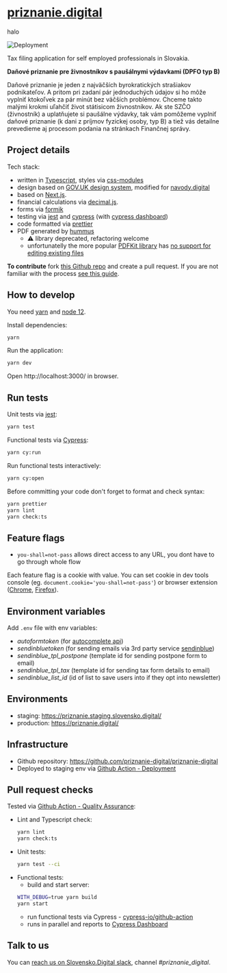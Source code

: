 # [priznanie.digital](https://priznanie.digital/)

halo

![Deployment](https://github.com/priznanie-digital/priznanie-digital/workflows/Deployment/badge.svg)

Tax filing application for self employed professionals in Slovakia.

**Daňové priznanie pre živnostníkov s paušálnymi výdavkami (DPFO typ B)**

Daňové priznanie je jeden z najväčších byrokratických strašiakov podnikateľov. A pritom pri zadaní pár jednoduchých
údajov si ho môže vyplniť ktokoľvek za pár minút bez väčších problémov. Chceme takto malými krokmi uľahčiť život
státisicom živnostníkov. Ak ste SZČO (živnostník) a uplatňujete si paušálne výdavky, tak vám pomôžeme vyplniť daňové
priznanie (k dani z príjmov fyzickej osoby, typ B) a tiež vás detailne prevedieme aj procesom podania na stránkach
Finančnej správy.

## Project details

Tech stack:

- written in [Typescript](https://www.typescriptlang.org/), styles via [css-modules](https://github.com/css-modules/css-modules)
- design based on [GOV.UK design system](https://design-system.service.gov.uk/), modified for [navody.digital](https://github.com/slovensko-digital/navody.digital)
- based on [Next.js](https://nextjs.org/).
- financial calculations via [decimal.js](https://mikemcl.github.io/decimal.js/).
- forms via [formik](https://formik.org/)
- testing via [jest](https://jestjs.io/) and [cypress](https://www.cypress.io/) (with [cypress dashboard](https://dashboard.cypress.io/projects/ivst8i))
- code formatted via [prettier](https://prettier.io/)
- PDF generated by [hummus](https://github.com/galkahana/HummusJS)
  - ⚠️ library deprecated, refactoring welcome
  - unfortunatelly the more popular [PDFKit library](https://github.com/foliojs/pdfkit) has [no support for editing existing files](https://github.com/foliojs/pdfkit/issues/712)

**To contribute** fork [this Github repo](https://github.com/priznanie-digital/priznanie-digital) and create a pull request.
If you are not familiar with the process [see this guide](https://github.com/firstcontributions/first-contributions/blob/master/README.md).

## How to develop

You need [yarn](https://yarnpkg.com/) and [node 12](https://nodejs.org/en/).

Install dependencies:

```bash
yarn
```

Run the application:

```bash
yarn dev
```

Open http://localhost:3000/ in browser.

## Run tests

Unit tests via [jest](https://jestjs.io/):

```bash
yarn test
```

Functional tests via [Cypress](https://www.cypress.io/):

```bash
yarn cy:run
```

Run functional tests interactively:

```bash
yarn cy:open
```

Before committing your code don't forget to format and check syntax:

```bash
yarn prettier
yarn lint
yarn check:ts
```

## Feature flags

- `you-shall=not-pass` allows direct access to any URL, you dont have to go through whole flow

Each feature flag is a cookie with value. You can set cookie in dev tools console (eg. `document.cookie='you-shall=not-pass'`) or browser extension ([Chrome](https://chrome.google.com/webstore/detail/editthiscookie/fngmhnnpilhplaeedifhccceomclgfbg?hl=en), [Firefox](https://addons.mozilla.org/en-US/firefox/addon/cookie-editor/)).

## Environment variables

Add `.env` file with env variables:

- _autoformtoken_ (for [autocomplete api](https://ekosystem.slovensko.digital/sluzby/autoform))
- _sendinbluetoken_ (for sending emails via 3rd party service [sendinblue](https://www.sendinblue.com/))
- _sendinblue_tpl_postpone_ (template id for sending postpone form to email)
- _sendinblue_tpl_tax_ (template id for sending tax form details to email)
- _sendinblue_list_id_ (id of list to save users into if they opt into newsletter)

## Environments

- staging: https://priznanie.staging.slovensko.digital/
- production: https://priznanie.digital/

## Infrastructure

- Github repository: https://github.com/priznanie-digital/priznanie-digital
- Deployed to staging env via [Github Action - Deployment](https://github.com/priznanie-digital/priznanie-digital/actions?query=workflow%3ADeployment)

## Pull request checks

Tested via [Github Action - Quality Assurance](https://github.com/priznanie-digital/priznanie-digital/actions?query=workflow%3A%22Quality+Assurance%22):

- Lint and Typescript check:
  ```bash
  yarn lint
  yarn check:ts
  ```
- Unit tests:
  ```bash
  yarn test --ci
  ```
- Functional tests:
  - build and start server:
  ```bash
  WITH_DEBUG=true yarn build
  yarn start
  ```
  - run functional tests via Cypress - [cypress-io/github-action](https://github.com/cypress-io/github-action)
  - runs in parallel and reports to [Cypress Dashboard](https://dashboard.cypress.io/projects/ivst8i)

## Talk to us

You can [reach us on Slovensko.Digital slack](http://slack.slovensko.digital/), channel _#priznanie_digital_.

